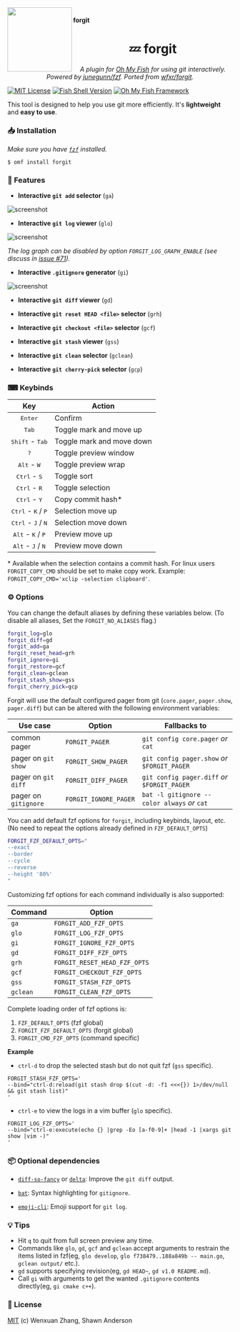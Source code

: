 <img src="https://cdn.rawgit.com/oh-my-fish/oh-my-fish/e4f1c2e0219a17e2c748b824004c8d0b38055c16/docs/logo.svg" align="left" width="144px" height="144px"/>

#### forgit
> 




<h1 align="center">💤 forgit</h1>
<p align="center">
    <em> A plugin for <a href="https://github.com/oh-my-fish/oh-my-fish">Oh My Fish</a> for using git interactively. Powered by <a href="https://github.com/junegunn/fzf">junegunn/fzf</a>. Ported from <a href="https://github.com/wfxr/forgit">wfxr/forgit</a>.</em>
</p>

[![MIT License](https://img.shields.io/badge/license-MIT-007EC7.svg?style=flat-square)](/LICENSE)
[![Fish Shell Version](https://img.shields.io/badge/fish-v3.0.0-007EC7.svg?style=flat-square)](https://fishshell.com)
[![Oh My Fish Framework](https://img.shields.io/badge/Oh%20My%20Fish-Framework-007EC7.svg?style=flat-square)](https://www.github.com/oh-my-fish/oh-my-fish)

This tool is designed to help you use git more efficiently.
It's **lightweight** and **easy to use**.

### 📥 Installation

*Make sure you have [`fzf`](https://github.com/junegunn/fzf) installed.*

```fish
$ omf install forgit
```

### 📝 Features

- **Interactive `git add` selector** (`ga`)

![screenshot](https://raw.githubusercontent.com/wfxr/i/master/forgit-ga.png)

- **Interactive `git log` viewer** (`glo`)

![screenshot](https://raw.githubusercontent.com/wfxr/i/master/forgit-glo.png)

*The log graph can be disabled by option `FORGIT_LOG_GRAPH_ENABLE` (see discuss in [issue #71](https://github.com/wfxr/forgit/issues/71)).*

- **Interactive `.gitignore` generator** (`gi`)

![screenshot](https://raw.githubusercontent.com/wfxr/i/master/forgit-gi.png)

- **Interactive `git diff` viewer** (`gd`)

- **Interactive `git reset HEAD <file>` selector** (`grh`)

- **Interactive `git checkout <file>` selector** (`gcf`)

- **Interactive `git stash` viewer** (`gss`)

- **Interactive `git clean` selector** (`gclean`)

- **Interactive `git cherry-pick` selector** (`gcp`)

### ⌨  Keybinds

| Key                                           | Action                    |
| :-------------------------------------------: | ------------------------- |
| <kbd>Enter</kbd>                              | Confirm                   |
| <kbd>Tab</kbd>                                | Toggle mark and move up   |
| <kbd>Shift</kbd> - <kbd>Tab</kbd>             | Toggle mark and move down |
| <kbd>?</kbd>                                  | Toggle preview window     |
| <kbd>Alt</kbd> - <kbd>W</kbd>                 | Toggle preview wrap       |
| <kbd>Ctrl</kbd> - <kbd>S</kbd>                | Toggle sort               |
| <kbd>Ctrl</kbd> - <kbd>R</kbd>                | Toggle selection          |
| <kbd>Ctrl</kbd> - <kbd>Y</kbd>                | Copy commit hash*         |
| <kbd>Ctrl</kbd> - <kbd>K</kbd> / <kbd>P</kbd> | Selection move up         |
| <kbd>Ctrl</kbd> - <kbd>J</kbd> / <kbd>N</kbd> | Selection move down       |
| <kbd>Alt</kbd> - <kbd>K</kbd> / <kbd>P</kbd>  | Preview move up           |
| <kbd>Alt</kbd> - <kbd>J</kbd> / <kbd>N</kbd>  | Preview move down         |

\* Available when the selection contains a commit hash.
For linux users `FORGIT_COPY_CMD` should be set to make copy work. Example: `FORGIT_COPY_CMD='xclip -selection clipboard'`.

### ⚙  Options

You can change the default aliases by defining these variables below.
(To disable all aliases, Set the `FORGIT_NO_ALIASES` flag.)

``` bash
forgit_log=glo
forgit_diff=gd
forgit_add=ga
forgit_reset_head=grh
forgit_ignore=gi
forgit_restore=gcf
forgit_clean=gclean
forgit_stash_show=gss
forgit_cherry_pick=gcp
```

Forgit will use the default configured pager from git (`core.pager`,
`pager.show`, `pager.diff`) but can be altered with the following environment
variables:

| Use case             | Option                | Fallbacks to                                 |
| ------------         | -------------------   | -------------------------------------------- |
| common pager         | `FORGIT_PAGER`        | `git config core.pager` _or_ `cat`           |
| pager on `git show`  | `FORGIT_SHOW_PAGER`   | `git config pager.show` _or_ `$FORGIT_PAGER` |
| pager on `git diff`  | `FORGIT_DIFF_PAGER`   | `git config pager.diff` _or_ `$FORGIT_PAGER` |
| pager on `gitignore` | `FORGIT_IGNORE_PAGER` | `bat -l gitignore --color always` _or_ `cat` |

You can add default fzf options for `forgit`, including keybinds, layout, etc.
(No need to repeat the options already defined in `FZF_DEFAULT_OPTS`)

``` bash
FORGIT_FZF_DEFAULT_OPTS="
--exact
--border
--cycle
--reverse
--height '80%'
"
```

Customizing fzf options for each command individually is also supported:

| Command  | Option                       |
|----------|------------------------------|
| `ga`     | `FORGIT_ADD_FZF_OPTS`        |
| `glo`    | `FORGIT_LOG_FZF_OPTS`        |
| `gi`     | `FORGIT_IGNORE_FZF_OPTS`     |
| `gd`     | `FORGIT_DIFF_FZF_OPTS`       |
| `grh`    | `FORGIT_RESET_HEAD_FZF_OPTS` |
| `gcf`    | `FORGIT_CHECKOUT_FZF_OPTS`   |
| `gss`    | `FORGIT_STASH_FZF_OPTS`      |
| `gclean` | `FORGIT_CLEAN_FZF_OPTS`      |

Complete loading order of fzf options is:

1. `FZF_DEFAULT_OPTS` (fzf global)
2. `FORGIT_FZF_DEFAULT_OPTS` (forgit global)
3. `FORGIT_CMD_FZF_OPTS` (command specific)

**Example**

- `ctrl-d` to drop the selected stash but do not quit fzf (`gss` specific).
```
FORGIT_STASH_FZF_OPTS='
--bind="ctrl-d:reload(git stash drop $(cut -d: -f1 <<<{}) 1>/dev/null && git stash list)"
'
```

- `ctrl-e` to view the logs in a vim buffer (`glo` specific).
```
FORGIT_LOG_FZF_OPTS='
--bind="ctrl-e:execute(echo {} |grep -Eo [a-f0-9]+ |head -1 |xargs git show |vim -)"
'
```

### 📦 Optional dependencies

- [`diff-so-fancy`](https://github.com/so-fancy/diff-so-fancy) or [`delta`](https://github.com/dandavison/delta): Improve the `git diff` output.

- [`bat`](https://github.com/sharkdp/bat.git): Syntax highlighting for `gitignore`.

- [`emoji-cli`](https://github.com/wfxr/emoji-cli): Emoji support for `git log`.

### 💡 Tips

- Hit `q` to quit from full screen preview any time.
- Commands like `glo`, `gd`, `gcf` and `gclean` accept arguments to restrain the items listed in fzf(eg, `glo develop`, `glo f738479..188a849b -- main.go`, `gclean output/` etc.).
- `gd` supports specifying revision(eg, `gd HEAD~`, `gd v1.0 README.md`).
- Call `gi` with arguments to get the wanted `.gitignore` contents directly(eg, `gi cmake c++`).

### 📃 License

[MIT](https://wfxr.mit-license.org/2017) (c) Wenxuan Zhang, Shawn Anderson

